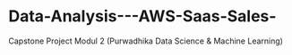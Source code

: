# Data-Analysis---AWS-Saas-Sales-
Capstone Project Modul 2 (Purwadhika Data Science &amp; Machine Learning)
